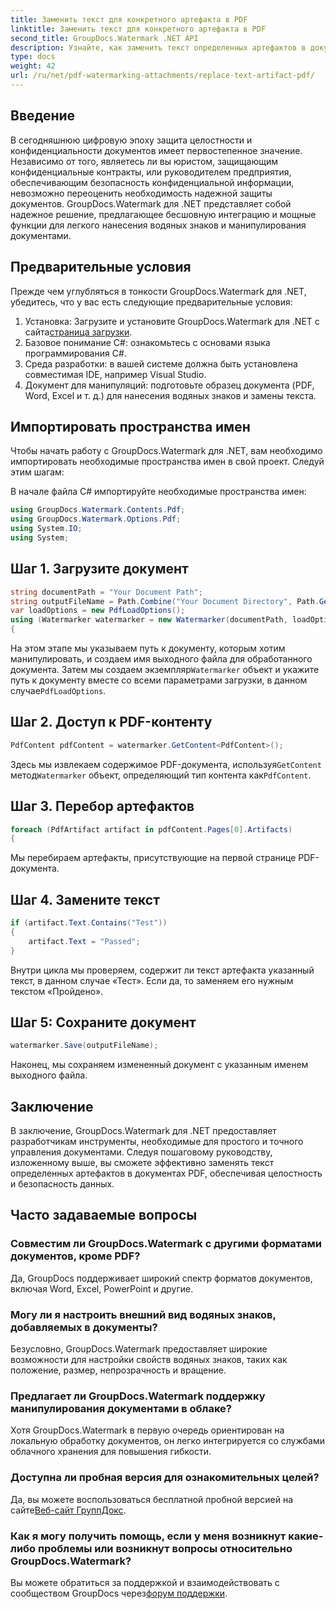 ```yaml
---
title: Заменить текст для конкретного артефакта в PDF
linktitle: Заменить текст для конкретного артефакта в PDF
second_title: GroupDocs.Watermark .NET API
description: Узнайте, как заменить текст определенных артефактов в документах PDF с помощью GroupDocs.Watermark для .NET. Повышайте безопасность и целостность документов без особых усилий.
type: docs
weight: 42
url: /ru/net/pdf-watermarking-attachments/replace-text-artifact-pdf/
---
```

## Введение
В сегодняшнюю цифровую эпоху защита целостности и конфиденциальности документов имеет первостепенное значение. Независимо от того, являетесь ли вы юристом, защищающим конфиденциальные контракты, или руководителем предприятия, обеспечивающим безопасность конфиденциальной информации, невозможно переоценить необходимость надежной защиты документов. GroupDocs.Watermark для .NET представляет собой надежное решение, предлагающее бесшовную интеграцию и мощные функции для легкого нанесения водяных знаков и манипулирования документами.
## Предварительные условия
Прежде чем углубляться в тонкости GroupDocs.Watermark для .NET, убедитесь, что у вас есть следующие предварительные условия:
1. Установка: Загрузите и установите GroupDocs.Watermark для .NET с сайта[страница загрузки](https://releases.groupdocs.com/Watermark/net/).
2. Базовое понимание C#: ознакомьтесь с основами языка программирования C#.
3. Среда разработки: в вашей системе должна быть установлена совместимая IDE, например Visual Studio.
4. Документ для манипуляций: подготовьте образец документа (PDF, Word, Excel и т. д.) для нанесения водяных знаков и замены текста.

## Импортировать пространства имен
Чтобы начать работу с GroupDocs.Watermark для .NET, вам необходимо импортировать необходимые пространства имен в свой проект. Следуй этим шагам:

В начале файла C# импортируйте необходимые пространства имен:
```csharp
using GroupDocs.Watermark.Contents.Pdf;
using GroupDocs.Watermark.Options.Pdf;
using System.IO;
using System;
```
## Шаг 1. Загрузите документ
```csharp
string documentPath = "Your Document Path";
string outputFileName = Path.Combine("Your Document Directory", Path.GetFileName(documentPath));
var loadOptions = new PdfLoadOptions();
using (Watermarker watermarker = new Watermarker(documentPath, loadOptions))
{
```
 На этом этапе мы указываем путь к документу, которым хотим манипулировать, и создаем имя выходного файла для обработанного документа. Затем мы создаем экземпляр`Watermarker` объект и укажите путь к документу вместе со всеми параметрами загрузки, в данном случае`PdfLoadOptions`.
## Шаг 2. Доступ к PDF-контенту
```csharp
PdfContent pdfContent = watermarker.GetContent<PdfContent>();
```
 Здесь мы извлекаем содержимое PDF-документа, используя`GetContent` метод`Watermarker` объект, определяющий тип контента как`PdfContent`.
## Шаг 3. Перебор артефактов
```csharp
foreach (PdfArtifact artifact in pdfContent.Pages[0].Artifacts)
{
```
Мы перебираем артефакты, присутствующие на первой странице PDF-документа.
## Шаг 4. Замените текст
```csharp
if (artifact.Text.Contains("Test"))
{
    artifact.Text = "Passed";
}
```
Внутри цикла мы проверяем, содержит ли текст артефакта указанный текст, в данном случае «Тест». Если да, то заменяем его нужным текстом «Пройдено».
## Шаг 5: Сохраните документ
```csharp
watermarker.Save(outputFileName);
```
Наконец, мы сохраняем измененный документ с указанным именем выходного файла.

## Заключение
В заключение, GroupDocs.Watermark для .NET предоставляет разработчикам инструменты, необходимые для простого и точного управления документами. Следуя пошаговому руководству, изложенному выше, вы сможете эффективно заменять текст определенных артефактов в документах PDF, обеспечивая целостность и безопасность данных.
## Часто задаваемые вопросы
### Совместим ли GroupDocs.Watermark с другими форматами документов, кроме PDF?
Да, GroupDocs поддерживает широкий спектр форматов документов, включая Word, Excel, PowerPoint и другие.
### Могу ли я настроить внешний вид водяных знаков, добавляемых в документы?
Безусловно, GroupDocs.Watermark предоставляет широкие возможности для настройки свойств водяных знаков, таких как положение, размер, непрозрачность и вращение.
### Предлагает ли GroupDocs.Watermark поддержку манипулирования документами в облаке?
Хотя GroupDocs.Watermark в первую очередь ориентирован на локальную обработку документов, он легко интегрируется со службами облачного хранения для повышения гибкости.
### Доступна ли пробная версия для ознакомительных целей?
 Да, вы можете воспользоваться бесплатной пробной версией на сайте[Веб-сайт ГруппДокс](https://releases.groupdocs.com/).
### Как я могу получить помощь, если у меня возникнут какие-либо проблемы или возникнут вопросы относительно GroupDocs.Watermark?
 Вы можете обратиться за поддержкой и взаимодействовать с сообществом GroupDocs через[форум поддержки](https://forum.groupdocs.com/c/watermark/19).